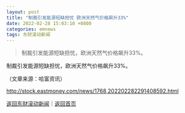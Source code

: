 ```yaml
---
layout: post
title: "制裁引发能源短缺担忧 欧洲天然气价格飙升33%"
date: 2022-02-28 15:03:10 +0800
categories: emnews
tags: 东财滚动新闻
---
```

> 制裁引发能源短缺担忧，欧洲天然气价格飙升33%。

<p>制裁引发能源短缺担忧，欧洲天然气价格飙升33%。</p><p class="em_media">（文章来源：哈富资讯）</p>

<http://stock.eastmoney.com/news/1768,202202282291408592.html>

[返回东财滚动新闻](//finews.withounder.com/emnews/)｜[返回首页](//finews.withounder.com/)